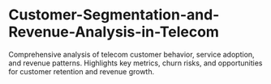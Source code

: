 # Customer-Segmentation-and-Revenue-Analysis-in-Telecom
Comprehensive analysis of telecom customer behavior, service adoption, and revenue patterns. Highlights key metrics, churn risks, and opportunities for customer retention and revenue growth.
